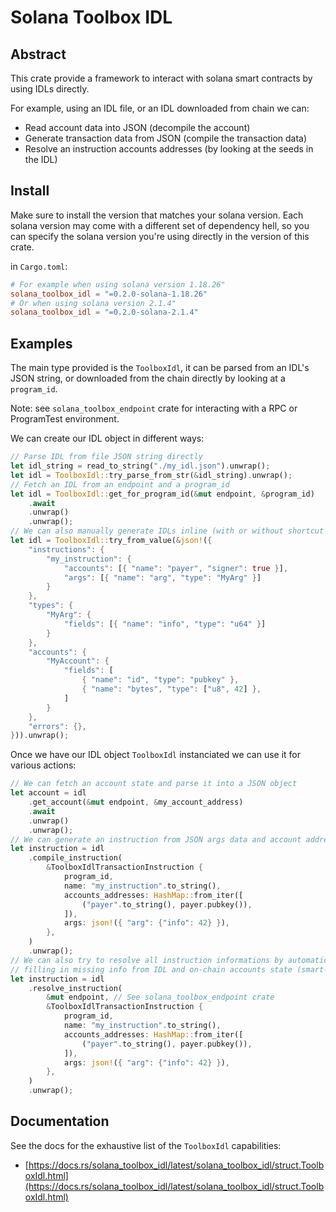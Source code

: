 # Solana Toolbox IDL

## Abstract

This crate provide a framework to interact with solana smart contracts by using IDLs directly.

For example, using an IDL file, or an IDL downloaded from chain we can:

- Read account data into JSON (decompile the account)
- Generate transaction data from JSON (compile the transaction data)
- Resolve an instruction accounts addresses (by looking at the seeds in the IDL)

## Install

Make sure to install the version that matches your solana version.
Each solana version may come with a different set of dependency hell, so you can specify the solana version you're using directly in the version of this crate.

in `Cargo.toml`:

```toml
# For example when using solana version 1.18.26"
solana_toolbox_idl = "=0.2.0-solana-1.18.26"
# Or when using solana version 2.1.4"
solana_toolbox_idl = "=0.2.0-solana-2.1.4"
```

## Examples

The main type provided is the `ToolboxIdl`, it can be parsed from an IDL's JSON string, or downloaded from the chain directly by looking at a `program_id`.

Note: see `solana_toolbox_endpoint` crate for interacting with a RPC or ProgramTest environment.

We can create our IDL object in different ways:

```rust // TODO - API NEEDS TO BE UPDATED
// Parse IDL from file JSON string directly
let idl_string = read_to_string("./my_idl.json").unwrap();
let idl = ToolboxIdl::try_parse_from_str(&idl_string).unwrap();
// Fetch an IDL from an endpoint and a program_id
let idl = ToolboxIdl::get_for_program_id(&mut endpoint, &program_id)
    .await
    .unwrap()
    .unwrap();
// We can also manually generate IDLs inline (with or without shortcut syntax)
let idl = ToolboxIdl::try_from_value(&json!({
    "instructions": {
        "my_instruction": {
            "accounts": [{ "name": "payer", "signer": true }],
            "args": [{ "name": "arg", "type": "MyArg" }]
        }
    },
    "types": {
        "MyArg": {
            "fields": [{ "name": "info", "type": "u64" }]
        }
    },
    "accounts": {
        "MyAccount": {
            "fields": [
                { "name": "id", "type": "pubkey" },
                { "name": "bytes", "type": ["u8", 42] },
            ]
        }
    },
    "errors": {},
})).unwrap();
```

Once we have our IDL object `ToolboxIdl` instanciated we can use it for various actions:

```rust
// We can fetch an account state and parse it into a JSON object
let account = idl
    .get_account(&mut endpoint, &my_account_address)
    .await
    .unwrap()
    .unwrap();
// We can generate an instruction from JSON args data and account addresses
let instruction = idl
    .compile_instruction(
        &ToolboxIdlTransactionInstruction {
            program_id,
            name: "my_instruction".to_string(),
            accounts_addresses: HashMap::from_iter([
                ("payer".to_string(), payer.pubkey()),
            ]),
            args: json!({ "arg": {"info": 42} }),
        },
    )
    .unwrap();
// We can also try to resolve all instruction informations by automatically
// filling in missing info from IDL and on-chain accounts state (smart-compile)
let instruction = idl
    .resolve_instruction(
        &mut endpoint, // See solana_toolbox_endpoint crate
        &ToolboxIdlTransactionInstruction {
            program_id,
            name: "my_instruction".to_string(),
            accounts_addresses: HashMap::from_iter([
                ("payer".to_string(), payer.pubkey()),
            ]),
            args: json!({ "arg": {"info": 42} }),
        },
    )
    .unwrap();
```

## Documentation

See the docs for the exhaustive list of the `ToolboxIdl` capabilities:

- [https://docs.rs/solana_toolbox_idl/latest/solana_toolbox_idl/struct.ToolboxIdl.html](https://docs.rs/solana_toolbox_idl/latest/solana_toolbox_idl/struct.ToolboxIdl.html)
